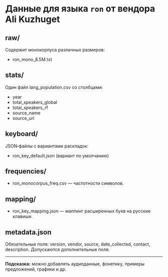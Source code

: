 # Данные для языка `ron` от вендора Ali Kuzhuget

## raw/
Содержит монокорпуса различных размеров:
- ron_mono_8.5M.txt

## stats/
Один файл lang_population.csv со столбцами:
- year
- total_speakers_global
- total_speakers_rf
- source_name
- source_url

## keyboard/
JSON‑файлы с вариантами раскладок:
- ron_key_default.json (вариант по умолчанию)

## frequencies/
- ron_monocorpus_freq.csv — частотности символов.

## mapping/
- ron_key_mapping.json — маппинг расширенных букв на русские клавиши.

## metadata.json
Обязательные поля: version, vendor, source, date_collected, contact, description.
Допускаются дополнительные поля.

---  
**Подсказка:** можно добавлять аудиоданные, фонетику, примеры предложений, графики и др.